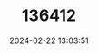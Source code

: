 ---
title: "136412"
category: "Peromyscus fraterculus"
draft: false
date: 2024-02-22 13:03:51
languages:
  English: ["Northern Baja Deermouse"]
---